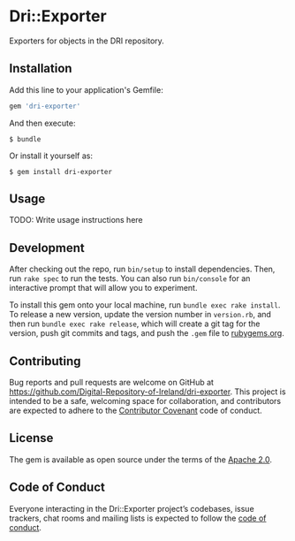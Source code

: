 # Dri::Exporter

Exporters for objects in the DRI repository.

## Installation

Add this line to your application's Gemfile:

```ruby
gem 'dri-exporter'
```

And then execute:

    $ bundle

Or install it yourself as:

    $ gem install dri-exporter

## Usage

TODO: Write usage instructions here

## Development

After checking out the repo, run `bin/setup` to install dependencies. Then, run `rake spec` to run the tests. You can also run `bin/console` for an interactive prompt that will allow you to experiment.

To install this gem onto your local machine, run `bundle exec rake install`. To release a new version, update the version number in `version.rb`, and then run `bundle exec rake release`, which will create a git tag for the version, push git commits and tags, and push the `.gem` file to [rubygems.org](https://rubygems.org).

## Contributing

Bug reports and pull requests are welcome on GitHub at https://github.com/Digital-Repository-of-Ireland/dri-exporter. This project is intended to be a safe, welcoming space for collaboration, and contributors are expected to adhere to the [Contributor Covenant](http://contributor-covenant.org) code of conduct.

## License

The gem is available as open source under the terms of the [Apache 2.0](https://opensource.org/licenses/Apache-2.0).

## Code of Conduct

Everyone interacting in the Dri::Exporter project’s codebases, issue trackers, chat rooms and mailing lists is expected to follow the [code of conduct](https://github.com/Digital-Repository-of-Ireland/dri-exporter/blob/master/CODE_OF_CONDUCT.md).
